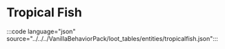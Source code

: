 # Tropical Fish

:::code language="json" source="../../../VanillaBehaviorPack/loot_tables/entities/tropicalfish.json":::
